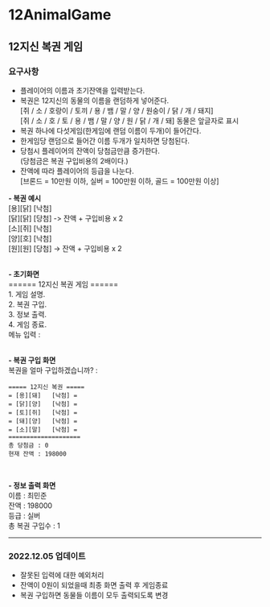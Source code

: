# 12AnimalGame

## 12지신 복권 게임


### 요구사항<br/>
- 플레이어의 이름과 초기잔액을 입력받는다.
- 복권은 12지신의 동물의 이름을 랜덤하게 넣어준다.<br/>
	[쥐 / 소 / 호랑이 / 토끼 / 용 / 뱀 / 말 / 양 / 원숭이 / 닭 / 개 / 돼지]<br/>
	[쥐 / 소 / 호 / 토 / 용 / 뱀 / 말 / 양 / 원 / 닭 / 개 / 돼] 동물은 앞글자로 표시
- 복권 하나에 다섯게임(한게임에 랜덤 이름이 두개)이 들어간다.
- 한게임당 랜덤으로 들어간 이름 두개가 일치하면 당첨된다.
- 당첨시 플레이어의 잔액이 당첨금만큼 증가한다.<br/>
	(당첨금은 복권 구입비용의 2배이다.)
- 잔액에 따라 플레이어의 등급을 나눈다.<br/>
	[브론드 = 10만원 이하, 실버 = 100만원 이하, 골드 = 100만원 이상]


**- 복권 예시**<br/>
	[용][닭]	[낙첨]<br/>
	[닭][닭]	[당첨] -> 잔액 + 구입비용 x 2<br/>
	[소][쥐]	[낙첨]<br/>
	[양][호]	[낙첨]<br/>
	[원][원]	[당첨] -> 잔액 + 구입비용 x 2<br/>
<br/>

**- 초기화면**<br/>
	====== 12지신 복권 게임 ======<br/>
	1. 게임 설명.<br/>
	2. 복권 구입.<br/>
	3. 정보 출력.<br/>
	4. 게임 종료.<br/>
	메뉴 입력 : <br/>
<br/>

**- 복권 구입 화면**<br/>
	복권을 얼마 구입하겠습니까? :

	===== 12지신 복권 =====
	= [용][돼]   [낙첨] =
	= [닭][양]   [낙첨] =
	= [토][쥐]   [낙첨] =
	= [돼][양]   [낙첨] =
	= [소][말]   [낙첨] =
	====================
	총 당첨금 : 0
	현재 잔액 : 198000
<br/>

**- 정보 출력 화면**<br/>
	이름 : 최민준<br/>
	잔액 : 198000<br/>
	등급 : 실버<br/>
	총 복권 구입수 : 1<br/>
___ 
### 2022.12.05 업데이트<br/>
- 잘못된 입력에 대한 예외처리<br/>
- 잔액이 0원이 되었을때 최종 화면 출력 후 게임종료
- 복권 구입하면 동물들 이름이 모두 출력되도록 변경
